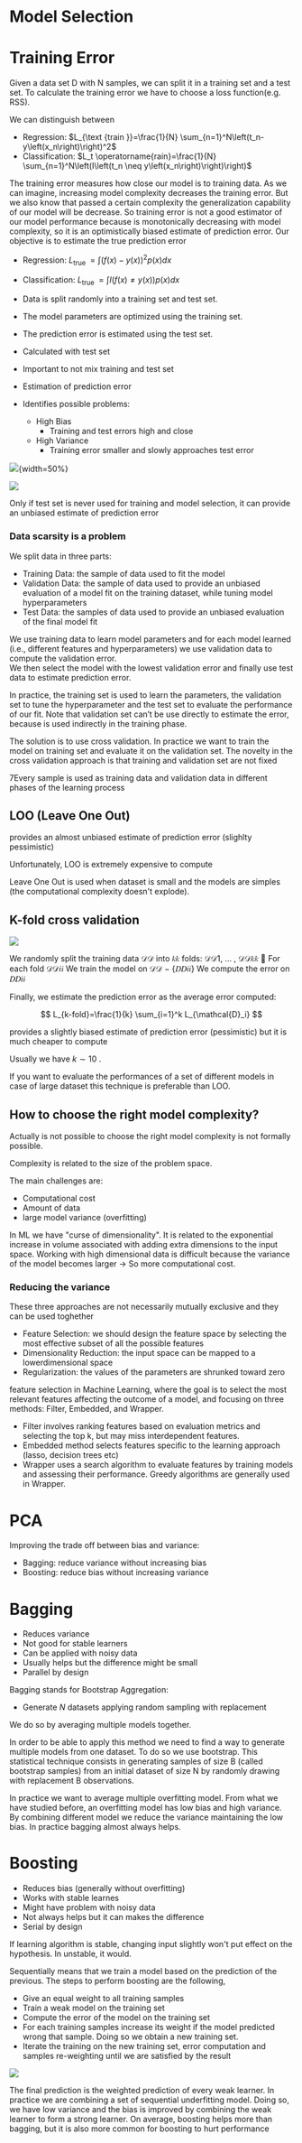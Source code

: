 # Model Selection

# Training Error

Given a data set D with N samples, we can split it in a training set and a test set. To calculate the training error we have to choose a loss function(e.g. RSS). 

We can distinguish between

- Regression: $L_{\text {train }}=\frac{1}{N} \sum_{n=1}^N\left(t_n-y\left(x_n\right)\right)^2$
- Classification: $L_t \operatorname{rain}=\frac{1}{N} \sum_{n=1}^N\left(I\left(t_n \neq y\left(x_n\right)\right)\right)$


The training error measures how close our model is to training data. As we can imagine, increasing model complexity decreases the training error. But we also know that passed a certain complexity the generalization capability of our model will be decrease. So training error is not a good estimator of our model performance because is monotonically decreasing with model complexity, so it is an optimistically biased estimate of prediction error. Our objective is to estimate the true prediction error

- Regression: $L_{\text {true }}=\int(f(x)-y(x))^2 p(x) d x$
- Classification: $L_{\text {true }}=\int I(f(x) \neq y(x)) p(x) d x$

 
- Data is split randomly into a training set and test set. 
- The model parameters are optimized using the training set.
- The prediction error is estimated using the test set.
- Calculated with test set
- Important to not mix training and test set
- Estimation of prediction error

- Identifies possible problems:
    - High Bias
        - Training and test errors high and close
    - High Variance
        - Training error smaller and slowly approaches test error

![](images/0c89c1c43a8b06fddd1f53ff90c4e078.png){width=50%}

![](images/fdc908ea37b129615bb70aafa9f5bbab.png)

Only if test set is never used for training and model selection, it can provide an unbiased estimate of prediction error


### Data scarsity is a problem 

We split data in three parts: 

- Training Data: the sample of data used to fit the model
- Validation Data: the sample of data used to provide an unbiased evaluation of a model fit on the training dataset, while tuning model hyperparameters
- Test Data: the samples of data used to provide an unbiased evaluation of the final model fit

We use training data to learn model parameters and for each model learned (i.e., different features and hyperparameters) we use validation data to compute the validation error.  
We then select the model with the lowest validation error and finally use test data to estimate prediction error. 


In practice, the training set is used to learn the parameters, the validation set to tune the hyperparameter and the test set to evaluate the performance of our fit. Note that validation set can’t be use directly to estimate the error, because is used indirectly in the training phase.


The solution is to use cross validation. In practice we want to train the model on training set and evaluate it on the validation set. The novelty in the cross validation approach is that training and validation set are not fixed

7Every sample is used as training data and validation data in different phases of the learning process

## LOO (Leave One Out)

provides an almost unbiased estimate of prediction error (slighlty pessimistic) 

Unfortunately, LOO is extremely expensive to compute

Leave One Out is used when dataset is small and the models are simples (the computational complexity doesn't explode). 

## K-fold cross validation

![](images/Pasted%20image%2020230331161004.png)

We randomly split the training data 𝒟𝒟 into 𝑘𝑘 folds: 𝒟𝒟1, … , 𝒟𝒟𝑘𝑘  For each fold 𝒟𝒟𝑖𝑖 We train the model on 𝒟𝒟 − {𝐷𝐷𝑖𝑖} We compute the error on 𝐷𝐷𝑖𝑖

Finally, we estimate the prediction error as the average error computed:

$$
L_{k-fold}=\frac{1}{k} \sum_{i=1}^k L_{\mathcal{D}_i}
$$

provides a slightly biased estimate of prediction error (pessimistic) but it is much cheaper to compute

Usually we have $k  \sim 10$ .

If you want to evaluate the performances of a set of different models in case of large dataset this technique is preferable than LOO. 

## How to choose the right model complexity? 

Actually is not possible to choose the right model complexity is not formally possible. 

Complexity is related to the size of the problem space. 


The main challenges are:

- Computational cost 
- Amount of data
- large model variance (overfitting)

In ML we have "curse of dimensionality". It is related to the exponential increase in volume associated with adding extra dimensions to the input space. Working with high dimensional data is difficult because the variance of the model becomes larger -> So more computational cost. 

### Reducing the variance 

These three approaches are not necessarily mutually exclusive and they can be used toghether

- Feature Selection: we should design the feature space by selecting the most effective subset of all the possible features
- Dimensionality Reduction: the input space can be mapped to a lowerdimensional space
- Regularization: the values of the parameters are shrunked toward zero


feature selection in Machine Learning, where the goal is to select the most relevant features affecting the outcome of a model, and focusing on three methods: Filter, Embedded, and Wrapper. 

- Filter involves ranking features based on evaluation metrics and selecting the top k, but may miss interdependent features. 
- Embedded method selects features specific to the learning approach (lasso, decision trees etc)
- Wrapper uses a search algorithm to evaluate features by training models and assessing their performance. Greedy algorithms are generally used in Wrapper.


# PCA 

Improving the trade off between bias and variance:

- Bagging: reduce variance without increasing bias
- Boosting: reduce bias without increasing variance


# Bagging 


- Reduces variance
- Not good for stable learners
- Can be applied with noisy data
- Usually helps but the difference might be small
- Parallel by design

Bagging stands for Bootstrap Aggregation:

- Generate $N$ datasets applying random sampling with replacement


We do so by averaging multiple models together. 

In order to be able to apply this method we need to find a way to generate multiple models from one dataset. To do so we use bootstrap. This statistical technique consists in generating samples of size B (called bootstrap samples) from an initial dataset of size N by randomly drawing with replacement B observations.

In practice we want to average multiple overfitting model. From what we have studied before, an overfitting model has low bias and high variance. By combining different model we reduce the variance maintaining the low bias. In practice bagging almost always helps.

# Boosting 


- Reduces bias (generally without overfitting)
- Works with stable learnes
- Might have problem with noisy data
- Not always helps but it can makes the difference
- Serial by design

If learning algorithm is stable, changing input slightly won't put effect on the hypothesis. In unstable, it would. 

Sequentially means that we train a model based on the prediction of the previous. The steps to perform boosting are the following,

- Give an equal weight to all training samples 
- Train a weak model on the training set 
- Compute the error of the model on the training set 
- For each training samples increase its weight if the model predicted wrong that sample. Doing so we obtain a new training set. 
- Iterate the training on the new training set, error computation and samples re-weighting until we are satisfied by the result

![](images/Pasted%20image%2020230331174705.png)

The final prediction is the weighted prediction of every weak learner. In practice we are combining a set of sequential underfitting model. Doing so, we have low variance and the bias is improved by combining the weak learner to form a strong learner. On average, boosting helps more than bagging, but it is also more common for boosting to hurt performance